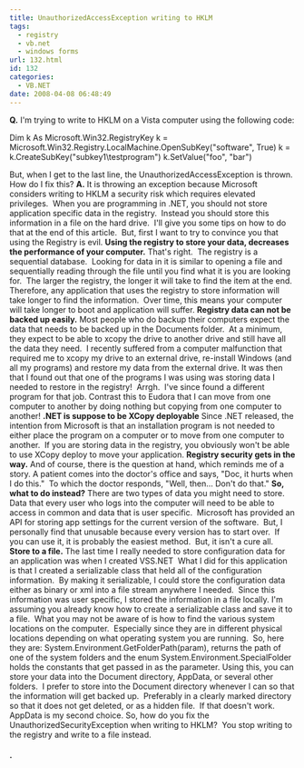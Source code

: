 ```yaml
---
title: UnauthorizedAccessException writing to HKLM
tags:
  - registry
  - vb.net
  - windows forms
url: 132.html
id: 132
categories:
  - VB.NET
date: 2008-04-08 06:48:49
---
```


**Q.** I'm trying to write to HKLM on a Vista computer using the following code:

Dim k As Microsoft.Win32.RegistryKey
k = Microsoft.Win32.Registry.LocalMachine.OpenSubKey("software", True)
k = k.CreateSubKey("subkey1\\testprogram")
k.SetValue("foo", "bar")

But, when I get to the last line, the UnauthorizedAccessException is thrown.  How do I fix this? **A.** It is throwing an exception because Microsoft considers writing to HKLM a security risk which requires elevated privileges.  When you are programming in .NET, you should not store application specific data in the registry.  Instead you should store this information in a file on the hard drive.  I'll give you some tips on how to do that at the end of this article.  But, first I want to try to convince you that using the Registry is evil. **Using the registry to store your data, decreases the performance of your computer.** That's right.  The registry is a sequential database.  Looking for data in it is similar to opening a file and sequentially reading through the file until you find what it is you are looking for.  The larger the registry, the longer it will take to find the item at the end.  Therefore, any application that uses the registry to store information will take longer to find the information.  Over time, this means your computer will take longer to boot and application will suffer. **Registry data can not be backed up easily.** Most people who do backup their computers expect the data that needs to be backed up in the Documents folder.  At a minimum, they expect to be able to xcopy the drive to another drive and still have all the data they need.  I recently suffered from a computer malfunction that required me to xcopy my drive to an external drive, re-install Windows (and all my programs) and restore my data from the external drive. It was then that I found out that one of the programs I was using was storing data I needed to restore in the registry!  Arrgh.  I've since found a different program for that job. Contrast this to Eudora that I can move from one computer to another by doing nothing but copying from one computer to another! **.NET is suppose to be XCopy deployable** Since .NET released, the intention from Microsoft is that an installation program is not needed to either place the program on a computer or to move from one computer to another.  If you are storing data in the registry, you obviously won't be able to use XCopy deploy to move your application. **Registry security gets in the way.** And of course, there is the question at hand, which reminds me of a story. A patient comes into the doctor's office and says, "Doc, it hurts when I do this."  To which the doctor responds, "Well, then... Don't do that." **So, what to do instead?** There are two types of data you might need to store.  Data that every user who logs into the computer will need to be able to access in common and data that is user specific.  Microsoft has provided an API for storing app settings for the current version of the software.  But, I personally find that unusable because every version has to start over.  If you can use it, it is probably the easiest method.  But, it isn't a cure all. **Store to a file.** The last time I really needed to store configuration data for an application was when I created VSS.NET  What I did for this application is that I created a serializable class that held all of the configuration information.  By making it serializable, I could store the configuration data either as binary or xml into a file stream anywhere I needed.  Since this information was user specific, I stored the information in a file locally. I'm assuming you already know how to create a serializable class and save it to a file.  What you may not be aware of is how to find the various system locations on the computer.  Especially since they are in different physical locations depending on what operating system you are running.  So, here they are: System.Environment.GetFolderPath(param), returns the path of one of the system folders and the enum System.Environment.SpecialFolder holds the constants that get passed in as the parameter. Using this, you can store your data into the Document directory, AppData, or several other folders.  I prefer to store into the Document directory whenever I can so that the information will get backed up.  Preferably in a clearly marked directory so that it does not get deleted, or as a hidden file.  If that doesn't work.  AppData is my second choice. So, how do you fix the UnauthorizedSecurityException when writing to HKLM?  You stop writing to the registry and write to a file instead.

#### .